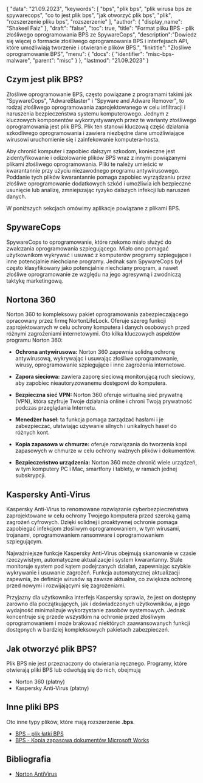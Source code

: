 {
"data": "21.09.2023",
  "keywords": [
"bps",
"plik bps",
"plik wirusa bps ze spywarecops",
"co to jest plik bps",
"jak otworzyć plik bps",
"plik",
"rozszerzenie pliku bps",
"rozszerzenie"
],
  "author": {
"display_name": "Shakeel Faiz"
},
"draft": "false",
"toc": true,
"title": "Format pliku BPS - plik złośliwego oprogramowania BPS ze SpywareCops",
  "description":"Dowiedz się więcej o formacie złośliwego oprogramowania BPS i interfejsach API, które umożliwiają tworzenie i otwieranie plików BPS.",
"linktitle": "Złośliwe oprogramowanie BPS",
  "menu": {
    "docs": {
      "identifier": "misc-bps-malware",
      "parent": "misc"
}
},
"lastmod": "21.09.2023"
}

## Czym jest plik BPS?

Złośliwe oprogramowanie BPS, często powiązane z programami takimi jak "SpywareCops", "AdwareBlaster" i "Spyware and Adware Remover", to rodzaj złośliwego oprogramowania zaprojektowanego w celu infiltracji i naruszenia bezpieczeństwa systemu komputerowego. Jednym z kluczowych komponentów wykorzystywanych przez te warianty złośliwego oprogramowania jest plik BPS. Plik ten stanowi kluczową część działania szkodliwego oprogramowania i zawiera niezbędne dane umożliwiające wirusowi uruchomienie się i zainfekowanie komputera-hosta.

Aby chronić komputer i zapobiec dalszym szkodom, konieczne jest zidentyfikowanie i odizolowanie plików BPS wraz z innymi powiązanymi plikami złośliwego oprogramowania. Pliki te należy umieścić w kwarantannie przy użyciu niezawodnego programu antywirusowego. Poddanie tych plików kwarantannie pomaga zapobiec wyrządzaniu przez złośliwe oprogramowanie dodatkowych szkód i umożliwia ich bezpieczne usunięcie lub analizę, zmniejszając ryzyko dalszych infekcji lub naruszeń danych.

W poniższych sekcjach omówimy aplikacje powiązane z plikami BPS.

## SpywareCops

SpywareCops to oprogramowanie, które rzekomo miało służyć do zwalczania oprogramowania szpiegującego. Miało ono pomagać użytkownikom wykrywać i usuwać z komputerów programy szpiegujące i inne potencjalnie niechciane programy. Jednak sam SpywareCops był często klasyfikowany jako potencjalnie niechciany program, a nawet złośliwe oprogramowanie ze względu na jego agresywną i zwodniczą taktykę marketingową.

## Nortona 360

Norton 360 to kompleksowy pakiet oprogramowania zabezpieczającego opracowany przez firmę NortonLifeLock. Oferuje szereg funkcji zaprojektowanych w celu ochrony komputera i danych osobowych przed różnymi zagrożeniami internetowymi. Oto kilka kluczowych aspektów programu Norton 360:

- **Ochrona antywirusowa:** Norton 360 zapewnia solidną ochronę antywirusową, wykrywając i usuwając złośliwe oprogramowanie, wirusy, oprogramowanie szpiegujące i inne zagrożenia internetowe.

- **Zapora sieciowa:** zawiera zaporę sieciową monitorującą ruch sieciowy, aby zapobiec nieautoryzowanemu dostępowi do komputera.

- **Bezpieczna sieć VPN:** Norton 360 oferuje wirtualną sieć prywatną (VPN), która szyfruje Twoje działania online i chroni Twoją prywatność podczas przeglądania Internetu.

- **Menedżer haseł:** ta funkcja pomaga zarządzać hasłami i je zabezpieczać, ułatwiając używanie silnych i unikalnych haseł do różnych kont.

- **Kopia zapasowa w chmurze:** oferuje rozwiązania do tworzenia kopii zapasowych w chmurze w celu ochrony ważnych plików i dokumentów.

- **Bezpieczeństwo urządzenia:** Norton 360 może chronić wiele urządzeń, w tym komputery PC i Mac, smartfony i tablety, w ramach jednej subskrypcji.

## Kaspersky Anti-Virus

Kaspersky Anti-Virus to renomowane rozwiązanie cyberbezpieczeństwa zaprojektowane w celu ochrony Twojego komputera przed szeroką gamą zagrożeń cyfrowych. Dzięki solidnej i proaktywnej ochronie pomaga zapobiegać infekcjom złośliwym oprogramowaniem, w tym wirusami, trojanami, oprogramowaniem ransomware i oprogramowaniem szpiegującym.

Najważniejsze funkcje Kaspersky Anti-Virus obejmują skanowanie w czasie rzeczywistym, automatyczne aktualizacje i system kwarantanny. Stale monitoruje system pod kątem podejrzanych działań, zapewniając szybkie wykrywanie i usuwanie zagrożeń. Funkcja automatycznej aktualizacji zapewnia, że definicje wirusów są zawsze aktualne, co zwiększa ochronę przed nowymi i rozwijającymi się zagrożeniami.

Przyjazny dla użytkownika interfejs Kaspersky sprawia, że jest on dostępny zarówno dla początkujących, jak i doświadczonych użytkowników, a jego wydajność minimalizuje wykorzystanie zasobów systemowych. Jednak koncentruje się przede wszystkim na ochronie przed złośliwym oprogramowaniem i może brakować niektórych zaawansowanych funkcji dostępnych w bardziej kompleksowych pakietach zabezpieczeń.

## Jak otworzyć plik BPS?

Plik BPS nie jest przeznaczony do otwierania ręcznego. Programy, które otwierają pliki BPS lub odwołują się do nich, obejmują

- Norton 360 (płatny)
- Kaspersky Anti-Virus (płatny)

## Inne pliki BPS

Oto inne typy plików, które mają rozszerzenie **.bps**.

- [BPS – plik łatki BPS](/pl/game/bps/)
- [BPS - Kopia zapasowa dokumentów Microsoft Works](/pl/misc/bps-works/)

## Bibliografia
* [Norton AntiVirus](https://en.wikipedia.org/wiki/Norton_AntiVirus)

